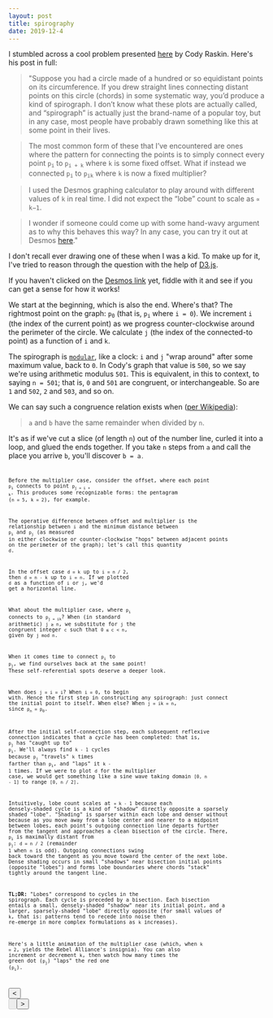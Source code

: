 ```yaml
---
layout: post
title: spirography
date: 2019-12-4
---
```


I stumbled across a cool problem presented [here](http://codyraskin.com/research/?p=158) by Cody Raskin. Here's his post in full:

> "Suppose you had a circle made of a hundred or so equidistant points on its circumference. If you drew straight lines connecting distant points on this circle (chords) in some systematic way, you’d produce a kind of spirograph. I don’t know what these plots are actually called, and “spirograph” is actually just the brand-name of a popular toy, but in any case, most people have probably drawn something like this at some point in their lives.

> The most common form of these that I’ve encountered are ones where the pattern for connecting the points is to simply connect every point <code>p<sub>i</sub></code> to <code>p<sub>i + k</sub></code> where <code>k</code> is some fixed offset. What if instead we connected <code>p<sub>i</sub></code> to <code>p<sub>ik</sub></code> where <code>k</code> is now a fixed multiplier?

> I used the Desmos graphing calculator to play around with different values of <code>k</code> in real time. I did not expect the “lobe” count to scale as <code>∝ k−1</code>.

> I wonder if someone could come up with some hand-wavy argument as to why this behaves this way? In any case, you can try it out at Desmos [here](https://www.desmos.com/calculator/yjayzmpgzr)."

I don't recall ever drawing one of these when I was a kid. To make up for it, I've tried to reason through the question with the help of [D3.js](https://d3js.org/).

If you haven't clicked on the [Desmos link](https://www.desmos.com/calculator/yjayzmpgzr) yet, fiddle with it and see if you can get a sense for how it works!

We start at the beginning, which is also the end. Where's that? The rightmost point on the graph: <code>p<sub>0</sub></code> (that is, <code>p<sub>i</sub></code> where <code>i = 0</code>). We increment <code>i</code> (the index of the current point) as we progress counter-clockwise around the perimeter of the circle. We calculate <code>j</code> (the index of the connected-to point) as a function of <code>i</code> and <code>k</code>.

The spirograph is [<code>modular</code>](https://en.wikipedia.org/wiki/Modular_arithmetic), like a clock:  <code>i</code> and <code>j</code> "wrap around" after some maximum value, back to <code>0</code>. In Cody's graph that value is <code>500</code>, so we say we're using arithmetic modulus <code>501</code>. This is equivalent, in this to context, to saying <code>n = 501</code>; that is, <code>0</code> and <code>501</code> are congruent, or interchangeable. So are <code>1</code> and <code>502</code>, <code>2</code> and <code>503</code>, and so on.

We can say such a congruence relation exists when ([per Wikipedia](https://en.wikipedia.org/wiki/Modular_arithmetic#Definition_of_congruence_relation)):

> <code>a</code> and <code>b</code> have the same remainder when divided by <code>n</code>.

It's as if we've cut a slice (of length <code>n</code>) out of the number line, curled it into a loop, and glued the ends together. If you take <code>n</code> steps from <code>a</code> and call the place you arrive <code>b</code>, you'll discover <code>b = a<code>.

Before the multiplier case, consider the offset, where each point <code>p<sub>i</sub></code> connects to point <code>p<sub>j = i + k</sub></code>. This produces some recognizable forms: the pentagram (<code>n = 5</code>, <code>k = 2</code>), for example.

The operative difference between offset and multiplier is the relationship between <code>i</code> and the minimum distance between <code>p<sub>i</sub></code> and <code>p<sub>j</sub></code> (as measured in either clockwise or counter-clockwise "hops" between adjacent points on the perimeter of the graph); let's call this quantity <code>d</code>.

In the offset case <code>d = k</code> up to <code>i = n / 2</code>, then <code>d = n - k</code> up to <code>i = n</code>. If we plotted <code>d</code> as a function of <code>i</code> or <code>j</code>, we'd get a horizontal line.

What about the multiplier case, where <code>p<sub>i</sub></code> connects to <code>p<sub>j = ik</sub></code>? When (in standard arithmetic) <code>j &ge; n</code>, we substitute for <code>j</code> the congruent integer <code>c</code> such that <code>0 &le; c &lt; n</code>, given by <code>j mod n</code>.

When it comes time to connect <code>p<sub>i</sub></code> to <code>p<sub>j</sub></code>, we find ourselves back at the same point! These self-referential spots deserve a deeper look.

When does <code>j = i = i</code>? When <code>i = 0</code>, to begin with. Hence the first step in constructing any spirograph: just connect the initial point to itself. When else? When <code>j = ik = n</code>, since <code>p<sub>n</sub> = p<sub>0</sub></code>.

After the initial self-connection step, each subsequent reflexive connection indicates that a *cycle* has been completed: that is, <code>p<sub>j</sub></code> has "caught up to" <code>p<sub>i</sub></code>. We'll always find <code>k - 1</code> cycles because <code>p<sub>j</sub></code> "travels" <code>k</code> times farther than <code>p<sub>i</sub></code>, and "laps" it <code>k - 1</code> times. If we were to plot <code>d</code> for the multiplier case, we would get something like a sine wave taking domain <code>[0, n - 1]</code> to range <code>[0, n / 2]</code>.

Intuitively, lobe count scales at <code>∝ k - 1</code> because each densely-shaded cycle is a kind of "shadow" directly opposite a sparsely shaded "lobe". "Shading" is sparser within each lobe and denser without because as you move away from a lobe center and nearer to a midpoint between lobes, each point's outgoing connection line departs further from the tangent and approaches a clean bisection of the circle. There, <code>p<sub>i</sub></code> is maximally distant from <code>p<sub>j</sub></code>: <code>d = n / 2</code> (remainder <code>1</code> when <code>n</code> is odd). Outgoing connections swing back toward the tangent as you move toward the center of the next lobe. Dense shading occurs in small "shadows" near bisection initial points (opposite "lobes") and forms lobe boundaries where chords "stack" tightly around the tangent line.

**TL;DR:** "Lobes" correspond to cycles in the spirograph. Each cycle is preceded by a bisection. Each bisection entails a small, densely-shaded "shadow" near its initial point, and a larger, sparsely-shaded "lobe" directly opposite (for small values of <code>k</code>, that is: patterns tend to recede into noise then re-emerge in more complex formulations as <code>k</code> increases).

Here's a little animation of the multiplier case (which, when <code>k = 2</code>, yields the Rebel Alliance's insignia). You can also increment or decrement <code>k</code>, then watch how many times the green dot (<code>p<sub>j</sub></code>) "laps" the red one (<code>p<sub>i</sub></code>).

<div class="btn-group" role="group">
<button type="button" class="btn btn-dark" onclick="decK()">&lt;</button>
<button id="k" type="button" disabled class="btn btn-dark">
</button><button type="button" class="btn btn-dark" onclick="incK()">&gt;</button>
</div>
<div class="container-fluid" style="width: 100%">
<svg id="multiplier" style="width: 100%; height: 500px"></svg>
</div>

<script src="https://d3js.org/d3.v4.min.js"></script>
<script>
var k = 2;  // multiplier
var r = 150; // radius

var svg = d3
  .select("svg")
  .attr("width", 2000)
  .style("height", 2000);

var path = svg
  .append("path")
  .attr(
    "d",
    "M " +
      3 * r +
      ", " +
      2 * r +
      " a " +
      r +
      "," +
      r +
      " 0 1,1 " +
      -2 * r +
      ",0 a " +
      r +
      "," +
      r +
      " 0 1,1 " +
      2 * r +
      ",0"
  )
  .attr("fill", "none")
  .style("stroke", "gray")
  .style("stroke-width", "3")
  .style("stroke-opacity", 0.5);

var piDot = svg
  .append("circle")
  .attr("fill", "red")
  .style("fill-opacity", 0.5)
  .attr("r", 6)
  .attr("transform", "translate(" + 2 * r + "," + 3 * r + ")");

var pjDot = svg
  .append("circle")
  .attr("fill", "green")
  .style("fill-opacity", 0.5)
  .attr("r", 6)
  .attr("transform", "translate(" + 2 * r + "," + 3 * r + ")");

renderK();
transition();

function incK() {
    k += 1;
    renderK();
}

function decK() {
    if (k > 1) { 
        k -= 1;
    }
    renderK();
}

function renderK() {
    document.getElementById("k").innerHTML = "k = " + k;
}

function transition() {
  piDot
    .transition()
    .duration(5000)
    .attrTween("transform", translateAlong(path.node(), k))
    .on("end", function() {
      d3.selectAll("line").remove();
      transition();
    });
}

// adapted from https://bl.ocks.org/mbostock/1705868
function translateAlong(path, K) {
  var l = path.getTotalLength();
  return function(d, i, a) {
    return function(t) {
      var i = t * l;
      var j = i * K;
      var pi = path.getPointAtLength(i);
      var pj = path.getPointAtLength(j <= l ? j : j % l);
      svg
        .append("line")
        .attr("x1", pi.x)
        .attr("y1", pi.y)
        .attr("x2", pj.x)
        .attr("y2", pj.y)
        .style("stroke", "gray")
        .style("stroke-opacity", 0.25)
        .style("stroke-width", 1);
      pjDot.attr("transform", "translate(" + pj.x + "," + pj.y + ")");
      return "translate(" + pi.x + "," + pi.y + ")";
    };
  };
}

</script>
